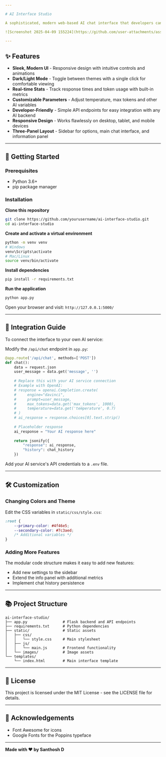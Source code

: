 ```yaml
---

# AI Interface Studio

A sophisticated, modern web-based AI chat interface that developers can easily integrate into their projects. This elegant, feature-rich interface provides a complete frontend and backend solution for AI-powered applications.

![Screenshot 2025-04-09 155224](https://github.com/user-attachments/assets/ce5a6342-9513-4670-87f2-fdafba7924f4)

---
```


## ✨ Features

- **Sleek, Modern UI** - Responsive design with intuitive controls and animations  
- **Dark/Light Mode** - Toggle between themes with a single click for comfortable viewing  
- **Real-time Stats** - Track response times and token usage with built-in metrics  
- **Customizable Parameters** - Adjust temperature, max tokens and other AI variables  
- **Developer-Friendly** - Simple API endpoints for easy integration with any AI backend  
- **Responsive Design** - Works flawlessly on desktop, tablet, and mobile devices  
- **Three-Panel Layout** - Sidebar for options, main chat interface, and information panel  

---

## 🚀 Getting Started

### Prerequisites

- Python 3.6+  
- pip package manager  

### Installation

**Clone this repository**
```bash
git clone https://github.com/yourusername/ai-interface-studio.git
cd ai-interface-studio
```

**Create and activate a virtual environment**
```bash
python -m venv venv
# Windows
venv\Scripts\activate
# Mac/Linux
source venv/bin/activate
```

**Install dependencies**
```bash
pip install -r requirements.txt
```

**Run the application**
```bash
python app.py
```

Open your browser and visit: `http://127.0.0.1:5000/`

---

## 🔌 Integration Guide

To connect the interface to your own AI service:

Modify the `/api/chat` endpoint in `app.py`:

```python
@app.route('/api/chat', methods=['POST'])
def chat():
    data = request.json
    user_message = data.get('message', '')
    
    # Replace this with your AI service connection
    # Example with OpenAI:
    # response = openai.Completion.create(
    #     engine="davinci",
    #     prompt=user_message,
    #     max_tokens=data.get('max_tokens', 1000),
    #     temperature=data.get('temperature', 0.7)
    # )
    # ai_response = response.choices[0].text.strip()
    
    # Placeholder response
    ai_response = "Your AI response here"
    
    return jsonify({
        "response": ai_response,
        "history": chat_history
    })
```

Add your AI service's API credentials to a `.env` file.

---

## 🛠️ Customization

### Changing Colors and Theme

Edit the CSS variables in `static/css/style.css`:

```css
:root {
    --primary-color: #4f46e5;
    --secondary-color: #7c3aed;
    /* Additional variables */
}
```

### Adding More Features

The modular code structure makes it easy to add new features:

- Add new settings to the sidebar  
- Extend the info panel with additional metrics  
- Implement chat history persistence  

---

## 📚 Project Structure

```
ai-interface-studio/
├── app.py                # Flask backend and API endpoints
├── requirements.txt      # Python dependencies
├── static/               # Static assets
│   ├── css/
│   │   └── style.css     # Main stylesheet
│   ├── js/
│   │   └── main.js       # Frontend functionality
│   └── images/           # Image assets
└── templates/
    └── index.html        # Main interface template
```

---

## 📝 License

This project is licensed under the MIT License - see the LICENSE file for details.

---

## 🙏 Acknowledgements

- Font Awesome for icons  
- Google Fonts for the Poppins typeface  

---

**Made with ❤️ by Santhosh D**
